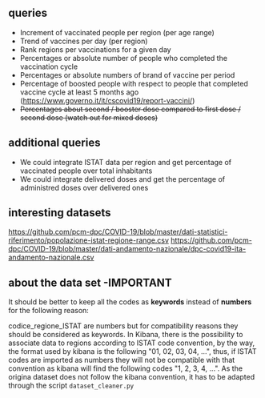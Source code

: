 ## queries
- Increment of vaccinated people per region (per age range)
- Trend of vaccines per day (per region)
- Rank regions per vaccinations for a given day
- Percentages or absolute number of people who completed the vaccination cycle
- Percentages or absolute numbers of brand of vaccine per period
- Percentage of boosted people with respect to people that completed vaccine cycle at least 5 months ago (https://www.governo.it/it/cscovid19/report-vaccini/)
- ~~Percentages about second / booster dose compared to first dose / second dose (watch out for mixed doses)~~

## additional queries
- We could integrate ISTAT data per region and get percentage of vaccinated people over total inhabitants
- We could integrate delivered doses and get the percentage of administred doses over delivered ones
## interesting datasets
 https://github.com/pcm-dpc/COVID-19/blob/master/dati-statistici-riferimento/popolazione-istat-regione-range.csv
 https://github.com/pcm-dpc/COVID-19/blob/master/dati-andamento-nazionale/dpc-covid19-ita-andamento-nazionale.csv
 

## about the data set -**IMPORTANT**
It should be better to keep all the codes as **keywords** instead of **numbers** for the following reason:


codice_regione_ISTAT are numbers but for compatibility reasons they should be considered as keywords. In Kibana, there 
is the possibility to associate data to regions according to ISTAT code convention, by the way, the format used by kibana
  is the following "01, 02, 03, 04, ...", thus, if ISTAT codes are imported as numbers they will not be compatible with that
  convention as kibana will find the following codes "1, 2, 3, 4, ...".
  As the origina dataset does not follow the kibana convention, it has to be adapted through the script 
  `dataset_cleaner.py`